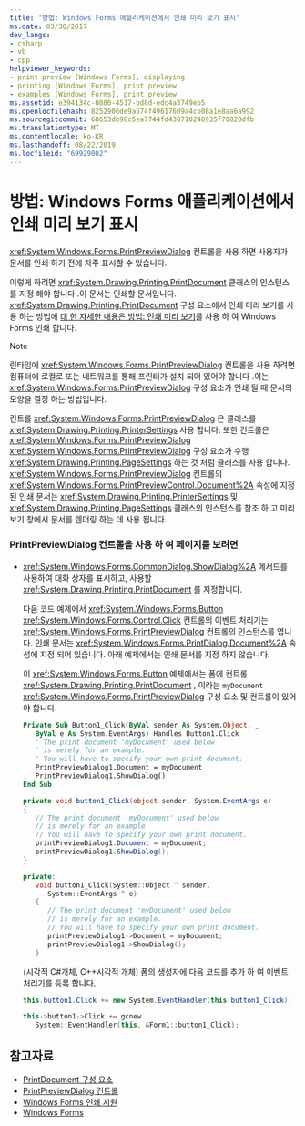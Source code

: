 ```yaml
---
title: '방법: Windows Forms 애플리케이션에서 인쇄 미리 보기 표시'
ms.date: 03/30/2017
dev_langs:
- csharp
- vb
- cpp
helpviewer_keywords:
- print preview [Windows Forms], displaying
- printing [Windows Forms], print preview
- examples [Windows Forms], print preview
ms.assetid: e394134c-0886-4517-bd8d-edc4a3749eb5
ms.openlocfilehash: 8252906de9a574f49617609a4cb08a1e8aa6a992
ms.sourcegitcommit: 68653db98c5ea7744fd438710248935f70020dfb
ms.translationtype: MT
ms.contentlocale: ko-KR
ms.lasthandoff: 08/22/2019
ms.locfileid: "69929002"
---
```

# <a name="how-to-display-print-preview-in-windows-forms-applications"></a>방법: Windows Forms 애플리케이션에서 인쇄 미리 보기 표시
<xref:System.Windows.Forms.PrintPreviewDialog> 컨트롤을 사용 하면 사용자가 문서를 인쇄 하기 전에 자주 표시할 수 있습니다.  
  
 이렇게 하려면 <xref:System.Drawing.Printing.PrintDocument> 클래스의 인스턴스를 지정 해야 합니다 .이 문서는 인쇄할 문서입니다. <xref:System.Drawing.Printing.PrintDocument> 구성 요소에서 인쇄 미리 보기를 사용 하는 방법에 [대 한 자세한 내용은 방법: 인쇄 미리 보기](../advanced/how-to-print-in-windows-forms-using-print-preview.md)를 사용 하 여 Windows Forms 인쇄 합니다.  
  
> [!NOTE]
> 런타임에 <xref:System.Windows.Forms.PrintPreviewDialog> 컨트롤을 사용 하려면 컴퓨터에 로컬로 또는 네트워크를 통해 프린터가 설치 되어 있어야 합니다 .이는 <xref:System.Windows.Forms.PrintPreviewDialog> 구성 요소가 인쇄 될 때 문서의 모양을 결정 하는 방법입니다.  
  
 컨트롤 <xref:System.Windows.Forms.PrintPreviewDialog> 은 클래스를 <xref:System.Drawing.Printing.PrinterSettings> 사용 합니다. 또한 컨트롤은 <xref:System.Windows.Forms.PrintPreviewDialog> <xref:System.Windows.Forms.PrintPreviewDialog> 구성 요소가 수행 <xref:System.Drawing.Printing.PageSettings> 하는 것 처럼 클래스를 사용 합니다. <xref:System.Windows.Forms.PrintPreviewDialog> 컨트롤의 <xref:System.Windows.Forms.PrintPreviewControl.Document%2A> 속성에 지정 된 인쇄 문서는 <xref:System.Drawing.Printing.PrinterSettings> 및 <xref:System.Drawing.Printing.PageSettings> 클래스의 인스턴스를 참조 하 고 미리 보기 창에서 문서를 렌더링 하는 데 사용 됩니다.  
  
### <a name="to-view-pages-using-the-printpreviewdialog-control"></a>PrintPreviewDialog 컨트롤을 사용 하 여 페이지를 보려면  
  
- <xref:System.Windows.Forms.CommonDialog.ShowDialog%2A> 메서드를 사용하여 대화 상자를 표시하고, 사용할 <xref:System.Drawing.Printing.PrintDocument> 를 지정합니다.  
  
     다음 코드 예제에서 <xref:System.Windows.Forms.Button> <xref:System.Windows.Forms.Control.Click> 컨트롤의 이벤트 처리기는 <xref:System.Windows.Forms.PrintPreviewDialog> 컨트롤의 인스턴스를 엽니다. 인쇄 문서는 <xref:System.Windows.Forms.PrintDialog.Document%2A> 속성에 지정 되어 있습니다. 아래 예제에서는 인쇄 문서를 지정 하지 않습니다.  
  
     이 <xref:System.Windows.Forms.Button> 예제에서는 폼에 컨트롤 <xref:System.Drawing.Printing.PrintDocument> , 이라는 `myDocument` <xref:System.Windows.Forms.PrintPreviewDialog> 구성 요소 및 컨트롤이 있어야 합니다.  
  
    ```vb  
    Private Sub Button1_Click(ByVal sender As System.Object, _  
       ByVal e As System.EventArgs) Handles Button1.Click  
       ' The print document 'myDocument' used below  
       ' is merely for an example.  
       ' You will have to specify your own print document.  
       PrintPreviewDialog1.Document = myDocument  
       PrintPreviewDialog1.ShowDialog()  
    End Sub  
    ```  
  
    ```csharp  
    private void button1_Click(object sender, System.EventArgs e)  
    {  
       // The print document 'myDocument' used below  
       // is merely for an example.  
       // You will have to specify your own print document.  
       printPreviewDialog1.Document = myDocument;  
       printPreviewDialog1.ShowDialog();  
    }  
    ```  
  
    ```cpp  
    private:  
       void button1_Click(System::Object ^ sender,  
          System::EventArgs ^ e)  
       {  
          // The print document 'myDocument' used below  
          // is merely for an example.  
          // You will have to specify your own print document.  
          printPreviewDialog1->Document = myDocument;  
          printPreviewDialog1->ShowDialog();  
       }  
    ```  
  
     (시각적 C#개체, C++시각적 개체) 폼의 생성자에 다음 코드를 추가 하 여 이벤트 처리기를 등록 합니다.  
  
    ```csharp  
    this.button1.Click += new System.EventHandler(this.button1_Click);  
    ```  
  
    ```cpp  
    this->button1->Click += gcnew  
       System::EventHandler(this, &Form1::button1_Click);  
    ```  
  
## <a name="see-also"></a>참고자료

- [PrintDocument 구성 요소](printdocument-component-windows-forms.md)
- [PrintPreviewDialog 컨트롤](printpreviewdialog-control-windows-forms.md)
- [Windows Forms 인쇄 지원](../advanced/windows-forms-print-support.md)
- [Windows Forms](../index.md)
